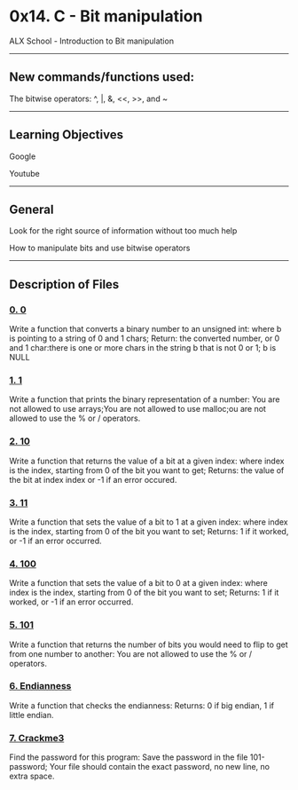 # **0x14. C - Bit manipulation**
ALX School - Introduction to Bit manipulation

---
## **New commands/functions used:**

The bitwise operators: ^, |, &, <<, >>, and ~

---
## **Learning Objectives**

Google

Youtube

---
## **General**
Look for the right source of information without too much help

How to manipulate bits and use bitwise operators

---
## **Description of Files**

### [**0. 0**](0-binary_to_uint.c)
Write a function that converts a binary number to an unsigned int:
where b is pointing to a string of 0 and 1 chars;
Return: the converted number, or 0 and 1 char:there is one or more chars in the string b that is not 0 or 1; b is NULL

### [**1. 1**](1-print_binary.c)
Write a function that prints the binary representation of a number:
You are not allowed to use arrays;You are not allowed to use malloc;ou are not allowed to use the % or / operators.

### [**2. 10**](2-get_bit.c)
Write a function that returns the value of a bit at a given index:
where index is the index, starting from 0 of the bit you want to get;
Returns: the value of the bit at index index or -1 if an error occured.

### [**3. 11**](3-set_bit.c)
Write a function that sets the value of a bit to 1 at a given index:
where index is the index, starting from 0 of the bit you want to set;
Returns: 1 if it worked, or -1 if an error occurred.

### [**4. 100**](4-clear_bit.c)
Write a function that sets the value of a bit to 0 at a given index:
where index is the index, starting from 0 of the bit you want to set;
Returns: 1 if it worked, or -1 if an error occurred.

### [**5. 101**](5-flip_bits.c)
Write a function that returns the number of bits you would need to flip to get from one number to another:
You are not allowed to use the % or / operators.

### [**6. Endianness**](100-get_endianness.c)
Write a function that checks the endianness:
Returns: 0 if big endian, 1 if little endian.

### [**7. Crackme3**](101-password)
Find the password for this program:
Save the password in the file 101-password;
Your file should contain the exact password, no new line, no extra space.
